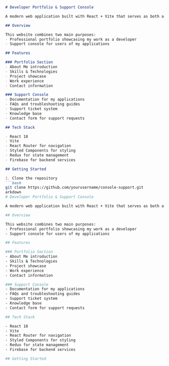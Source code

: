 ```markdown
# Developer Portfolio & Support Console

A modern web application built with React + Vite that serves as both a personal portfolio and support hub for my applications.

## Overview

This website combines two main purposes:
- Professional portfolio showcasing my work as a developer
- Support console for users of my applications

## Features

### Portfolio Section
- About Me introduction
- Skills & Technologies
- Project showcase
- Work experience
- Contact information

### Support Console
- Documentation for my applications
- FAQs and troubleshooting guides
- Support ticket system
- Knowledge base
- Contact form for support requests

## Tech Stack

- React 18
- Vite
- React Router for navigation
- Styled Components for styling
- Redux for state management
- Firebase for backend services

## Getting Started

1. Clone the repository
```bash
git clone https://github.com/yourusername/console-support.git
arkdown
# Developer Portfolio & Support Console

A modern web application built with React + Vite that serves as both a personal portfolio and support hub for my applications.

## Overview

This website combines two main purposes:
- Professional portfolio showcasing my work as a developer
- Support console for users of my applications

## Features

### Portfolio Section
- About Me introduction
- Skills & Technologies
- Project showcase
- Work experience
- Contact information

### Support Console
- Documentation for my applications
- FAQs and troubleshooting guides
- Support ticket system
- Knowledge base
- Contact form for support requests

## Tech Stack

- React 18
- Vite
- React Router for navigation
- Styled Components for styling
- Redux for state management
- Firebase for backend services

## Getting Started
